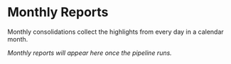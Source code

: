 # Monthly Reports

Monthly consolidations collect the highlights from every day in a calendar month.

<!-- reports:monthly:start -->
*Monthly reports will appear here once the pipeline runs.*
<!-- reports:monthly:end -->

